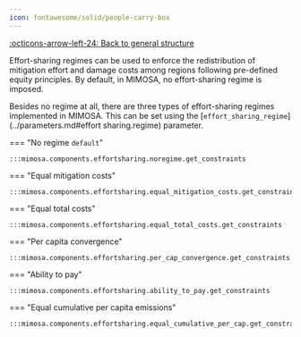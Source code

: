 ```yaml
---
icon: fontawesome/solid/people-carry-box
---
```


[:octicons-arrow-left-24: Back to general structure](index.md)

Effort-sharing regimes can be used to enforce the redistribution of mitigation effort and damage costs among
regions following pre-defined equity principles. By default, in MIMOSA, no effort-sharing regime is imposed.

Besides no regime at all, there are three types of effort-sharing regimes implemented in MIMOSA. This can be
set using the [`effort_sharing_regime`](../parameters.md#effort sharing.regime) parameter.

=== "No regime `default`"

    :::mimosa.components.effortsharing.noregime.get_constraints

=== "Equal mitigation costs"

    :::mimosa.components.effortsharing.equal_mitigation_costs.get_constraints

=== "Equal total costs"

    :::mimosa.components.effortsharing.equal_total_costs.get_constraints

=== "Per capita convergence"

    :::mimosa.components.effortsharing.per_cap_convergence.get_constraints

=== "Ability to pay"

    :::mimosa.components.effortsharing.ability_to_pay.get_constraints

=== "Equal cumulative per capita emissions"

    :::mimosa.components.effortsharing.equal_cumulative_per_cap.get_constraints

